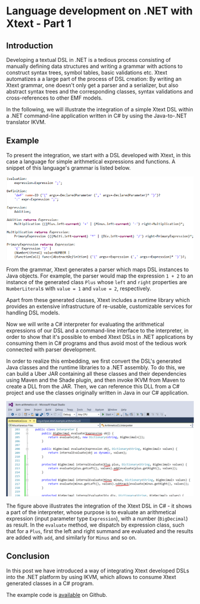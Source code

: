 # Language development on .NET with Xtext - Part 1
## Introduction
Developing a textual DSL in .NET is a tedious process consisting of manually defining data structures and writing a grammar with actions to construct syntax trees, symbol tables, basic validations etc.
Xtext automatizes a a large part of the process of DSL creation:
By writing an Xtext grammar, one doesn't only get a parser and a serializer, but also abstract syntax trees and the corresponding classes, syntax validations and cross-references to other EMF models.

In the following, we will illustrate the integration of a simple Xtext DSL within a .NET command-line application written in C# by using the Java-to-.NET translator IKVM.

## Example
To present the integration, we start with a DSL developed with Xtext, in this case a language for simple arithmetical expressions and functions.
A snippet of this language's grammar is listed below.

[//]: # "TODO: Herausgerissenes Blatt"
![C# Interpreter](grammar.png)

From the grammar, Xtext generates a parser which maps DSL instances to Java objects.
For example, the parser would map the expression ``1 + 2`` to an instance of the generated class ``Plus`` whose ``left`` and ``right`` properties are ``NumberLiteral``s with ``value = 1`` and ``value = 2``, respectively.

Apart from these generated classes, Xtext includes a runtime library which provides an extensive infrastructure of re-usable, customizable services for handling DSL models. 

Now we will write a C# interpreter for evaluating the arithmetical expressions of our DSL and a command-line interface to the interpreter, in order to show that it's possible to embed Xtext DSLs in .NET applications by consuming them in C# programs and thus avoid most of the tedious work connected with parser development.

In order to realize this embedding, we first convert the DSL's generated Java classes and the runtime libraries to a .NET assembly.
To do this, we can build a Uber JAR containing all these classes and their dependencies using Maven and the Shade plugin, and then invoke IKVM from Maven to create a DLL from the JAR.
Then, we can reference this DLL from a C# project and use the classes originally written in Java in our C# application.

![C# Interpreter](csharp-interpreter.png)

The figure above illustrates the integration of the Xtext DSL in C# - it shows a part of the interpreter, whose purpose is to evaluate an arithmetical expression (input parameter type ``Expression``), with a number (``BigDecimal``) as result.
In the ``evaluate`` method, we dispatch by expression class, such that for a ``Plus``, first the left and right summand are evaluated and the results are added with ``add``, and similarly for ``Minus`` and so on.

[//]: # "Evtl.: Wie setze ich sowas auf?"
[//]: # "Evtl.: Konkrete Beispiele"
[//]: # " - Projektstruktur"
[//]: # " - Maven Build"
[//]: # "    - Shade "
[//]: # "	- Aufruf IKVM"
[//]: # "Evtl.: 'Integrationshemmnisse'"
[//]: # "Evtl.: Diagramme"

## Conclusion
In this post we have introduced a way of integrating Xtext developed DSLs into the .NET platform by using IKVM, which allows to consume Xtext generated classes in a C# program.

The example code is [available](https://github.com/stadlerb/ikvm-arithmetics-cli) on Github. 